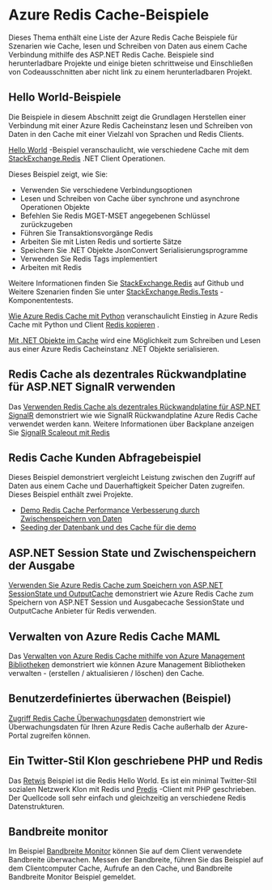 <properties 
    pageTitle="Azure Redis Cache-Beispiele | Microsoft Azure" 
    description="Informationen Sie zum Verwenden von Azure Redis Cache" 
    services="redis-cache" 
    documentationCenter="" 
    authors="steved0x" 
    manager="douge" 
    editor=""/>

<tags 
    ms.service="cache" 
    ms.workload="tbd" 
    ms.tgt_pltfrm="cache-redis" 
    ms.devlang="multiple" 
    ms.topic="article" 
    ms.date="08/30/2016" 
    ms.author="sdanie"/>

# <a name="azure-redis-cache-samples"></a>Azure Redis Cache-Beispiele 

Dieses Thema enthält eine Liste der Azure Redis Cache Beispiele für Szenarien wie Cache, lesen und Schreiben von Daten aus einem Cache Verbindung mithilfe des ASP.NET Redis Cache. Beispiele sind herunterladbare Projekte und einige bieten schrittweise und Einschließen von Codeausschnitten aber nicht link zu einem herunterladbaren Projekt.

## <a name="hello-world-samples"></a>Hello World-Beispiele

Die Beispiele in diesem Abschnitt zeigt die Grundlagen Herstellen einer Verbindung mit einer Azure Redis Cacheinstanz lesen und Schreiben von Daten in den Cache mit einer Vielzahl von Sprachen und Redis Clients.

[Hello World](https://github.com/rustd/RedisSamples/tree/master/HelloWorld) -Beispiel veranschaulicht, wie verschiedene Cache mit dem [StackExchange.Redis](https://github.com/StackExchange/StackExchange.Redis) .NET Client Operationen.

Dieses Beispiel zeigt, wie Sie:

-   Verwenden Sie verschiedene Verbindungsoptionen
-   Lesen und Schreiben von Cache über synchrone und asynchrone Operationen Objekte
-   Befehlen Sie Redis MGET-MSET angegebenen Schlüssel zurückzugeben
-   Führen Sie Transaktionsvorgänge Redis
-   Arbeiten Sie mit Listen Redis und sortierte Sätze
-   Speichern Sie .NET Objekte JsonConvert Serialisierungsprogramme
-   Verwenden Sie Redis Tags implementiert
-   Arbeiten mit Redis

Weitere Informationen finden Sie [StackExchange.Redis](https://github.com/StackExchange/StackExchange.Redis) auf Github und Weitere Szenarien finden Sie unter [StackExchange.Redis.Tests](https://github.com/StackExchange/StackExchange.Redis/tree/master/StackExchange.Redis.Tests) -Komponententests.

[Wie Azure Redis Cache mit Python](cache-python-get-started.md) veranschaulicht Einstieg in Azure Redis Cache mit Python und Client [Redis kopieren](https://github.com/andymccurdy/redis-py) .

[Mit .NET Objekte im Cache](cache-dotnet-how-to-use-azure-redis-cache.md#work-with-net-objects-in-the-cache) wird eine Möglichkeit zum Schreiben und Lesen aus einer Azure Redis Cacheinstanz .NET Objekte serialisieren. 

## <a name="use-redis-cache-as-a-scale-out-backplane-for-aspnet-signalr"></a>Redis Cache als dezentrales Rückwandplatine für ASP.NET SignalR verwenden

Das [Verwenden Redis Cache als dezentrales Rückwandplatine für ASP.NET SignalR](https://github.com/rustd/RedisSamples/tree/master/RedisAsSignalRBackplane) demonstriert wie wie SignalR Rückwandplatine Azure Redis Cache verwendet werden kann. Weitere Informationen über Backplane anzeigen Sie [SignalR Scaleout mit Redis](http://www.asp.net/signalr/overview/performance/scaleout-with-redis)

## <a name="redis-cache-customer-query-sample"></a>Redis Cache Kunden Abfragebeispiel

Dieses Beispiel demonstriert vergleicht Leistung zwischen den Zugriff auf Daten aus einem Cache und Dauerhaftigkeit Speicher Daten zugreifen. Dieses Beispiel enthält zwei Projekte.

-   [Demo Redis Cache Performance Verbesserung durch Zwischenspeichern von Daten](https://github.com/rustd/RedisSamples/tree/master/RedisCacheCustomerQuerySample)
-   [Seeding der Datenbank und des Cache für die demo](https://github.com/rustd/RedisSamples/tree/master/SeedCacheForCustomerQuerySample)

## <a name="aspnet-session-state-and-output-caching"></a>ASP.NET Session State und Zwischenspeichern der Ausgabe

[Verwenden Sie Azure Redis Cache zum Speichern von ASP.NET SessionState und OutputCache](https://github.com/rustd/RedisSamples/tree/master/SessionState_OutputCaching) demonstriert wie Azure Redis Cache zum Speichern von ASP.NET Session und Ausgabecache SessionState und OutputCache Anbieter für Redis verwenden.

## <a name="manage-azure-redis-cache-with-maml"></a>Verwalten von Azure Redis Cache MAML

Das [Verwalten von Azure Redis Cache mithilfe von Azure Management Bibliotheken](https://github.com/rustd/RedisSamples/tree/master/ManageCacheUsingMAML) demonstriert wie können Azure Management Bibliotheken verwalten - (erstellen / aktualisieren / löschen) den Cache. 

## <a name="custom-monitoring-sample"></a>Benutzerdefiniertes überwachen (Beispiel)

[Zugriff Redis Cache Überwachungsdaten](https://github.com/rustd/RedisSamples/tree/master/CustomMonitoring) demonstriert wie Überwachungsdaten für Ihren Azure Redis Cache außerhalb der Azure-Portal zugreifen können.

## <a name="a-twitter-style-clone-written-using-php-and-redis"></a>Ein Twitter-Stil Klon geschriebene PHP und Redis

Das [Retwis](https://github.com/SyntaxC4-MSFT/retwis) Beispiel ist die Redis Hello World. Es ist ein minimal Twitter-Stil sozialen Netzwerk Klon mit Redis und [Predis](https://github.com/nrk/predis) -Client mit PHP geschrieben. Der Quellcode soll sehr einfach und gleichzeitig an verschiedene Redis Datenstrukturen.

## <a name="bandwidth-monitor"></a>Bandbreite monitor

Im Beispiel [Bandbreite Monitor](https://github.com/JonCole/SampleCode/tree/master/BandWidthMonitor) können Sie auf dem Client verwendete Bandbreite überwachen. Messen der Bandbreite, führen Sie das Beispiel auf dem Clientcomputer Cache, Aufrufe an den Cache, und Bandbreite Bandbreite Monitor Beispiel gemeldet.
